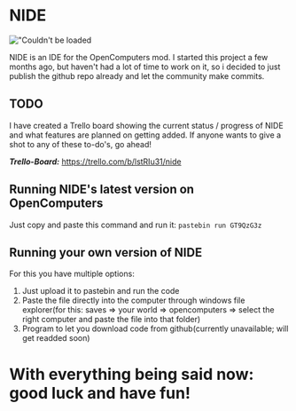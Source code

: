NIDE
=========================
!["Couldn't be loaded](https://media.discordapp.net/attachments/807873391318794244/888259240156889159/2021-09-17_05.04.56.png)

NIDE is an IDE for the OpenComputers mod.
I started this project a few months ago, but haven't had a lot of time to work on it, so i decided to just publish the github repo already and let the community make commits.


TODO
--------------------------
I have created a Trello board showing the current status / progress of NIDE and what features are planned on getting added.
If anyone wants to give a shot to any of these to-do's, go ahead!

***Trello-Board:*** https://trello.com/b/lstRIu31/nide

Running NIDE's latest version on OpenComputers
--------------------------
Just copy and paste this command and run it:
`pastebin run GT9QzG3z`

Running your own version of NIDE
--------------------------
For this you have multiple options:
1. Just upload it to pastebin and run the code
2. Paste the file directly into the computer through windows file explorer(for this: saves => your world => opencomputers => select the right computer and paste the file into that folder)
3. Program to let you download code from github(currently unavailable; will get readded soon)

# With everything being said now: good luck and have fun!